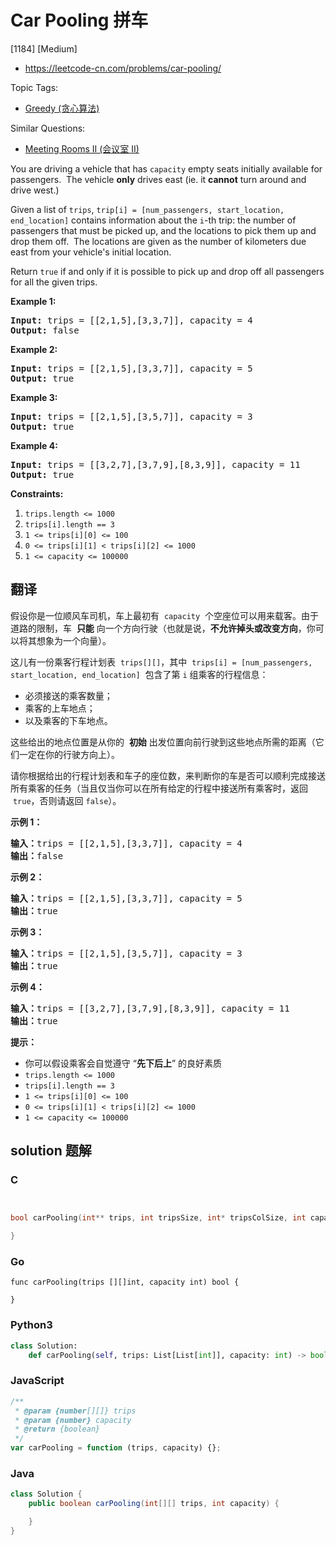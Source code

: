 # Car Pooling 拼车

[1184] [Medium]

- https://leetcode-cn.com/problems/car-pooling/

Topic Tags:

- [Greedy (贪心算法)](https://leetcode-cn.com/tag/greedy/)

Similar Questions:

- [Meeting Rooms II (会议室 II)](https://leetcode-cn.com/problems/meeting-rooms-ii/)

You are driving a vehicle that has `capacity` empty seats initially available for passengers.  The vehicle **only** drives east (ie. it **cannot** turn around and drive west.)

Given a list of `trips`, `trip[i] = [num_passengers, start_location, end_location]` contains information about the `i`\-th trip: the number of passengers that must be picked up, and the locations to pick them up and drop them off.  The locations are given as the number of kilometers due east from your vehicle's initial location.

Return `true` if and only if it is possible to pick up and drop off all passengers for all the given trips.

**Example 1:**

<pre><strong>Input: </strong>trips = <span id="example-input-1-1">[[2,1,5],[3,3,7]]</span>, capacity = <span id="example-input-1-2">4</span>
<strong>Output: </strong><span id="example-output-1">false</span>
</pre>

**Example 2:**

<pre><strong>Input: </strong>trips = <span id="example-input-2-1">[[2,1,5],[3,3,7]]</span>, capacity = <span id="example-input-2-2">5</span>
<strong>Output: </strong><span id="example-output-2">true</span>
</pre>

**Example 3:**

<pre><strong>Input: </strong>trips = <span id="example-input-3-1">[[2,1,5],[3,5,7]]</span>, capacity = <span id="example-input-3-2">3</span>
<strong>Output: </strong><span id="example-output-3">true</span>
</pre>

**Example 4:**

<pre><strong>Input: </strong>trips = <span id="example-input-4-1">[[3,2,7],[3,7,9],[8,3,9]]</span>, capacity = <span id="example-input-4-2">11</span>
<strong>Output: </strong><span id="example-output-4">true</span>
</pre>

**Constraints:**

1.  `trips.length <= 1000`
2.  `trips[i].length == 3`
3.  `1 <= trips[i][0] <= 100`
4.  `0 <= trips[i][1] < trips[i][2] <= 1000`
5.  `1 <= capacity <= 100000`

## 翻译

假设你是一位顺风车司机，车上最初有  `capacity`  个空座位可以用来载客。由于道路的限制，车  **只能** 向一个方向行驶（也就是说，**不允许掉头或改变方向**，你可以将其想象为一个向量）。

这儿有一份乘客行程计划表  `trips[][]`，其中  `trips[i] = [num_passengers, start_location, end_location]`  包含了第 `i` 组乘客的行程信息：

- 必须接送的乘客数量；
- 乘客的上车地点；
- 以及乘客的下车地点。

这些给出的地点位置是从你的  **初始** 出发位置向前行驶到这些地点所需的距离（它们一定在你的行驶方向上）。

请你根据给出的行程计划表和车子的座位数，来判断你的车是否可以顺利完成接送所有乘客的任务（当且仅当你可以在所有给定的行程中接送所有乘客时，返回  `true`，否则请返回 `false`）。

**示例 1：**

<pre><strong>输入：</strong>trips = [[2,1,5],[3,3,7]], capacity = 4
<strong>输出：</strong>false
</pre>

**示例 2：**

<pre><strong>输入：</strong>trips = [[2,1,5],[3,3,7]], capacity = 5
<strong>输出：</strong>true
</pre>

**示例 3：**

<pre><strong>输入：</strong>trips = [[2,1,5],[3,5,7]], capacity = 3
<strong>输出：</strong>true
</pre>

**示例 4：**

<pre><strong>输入：</strong>trips = [[3,2,7],[3,7,9],[8,3,9]], capacity = 11
<strong>输出：</strong>true
</pre>

**提示：**

- 你可以假设乘客会自觉遵守 “**先下后上**” 的良好素质
- `trips.length <= 1000`
- `trips[i].length == 3`
- `1 <= trips[i][0] <= 100`
- `0 <= trips[i][1] < trips[i][2] <= 1000`
- `1 <= capacity <= 100000`

## solution 题解

### C

```c


bool carPooling(int** trips, int tripsSize, int* tripsColSize, int capacity){

}


```

### Go

```golang
func carPooling(trips [][]int, capacity int) bool {

}
```

### Python3

```python
class Solution:
    def carPooling(self, trips: List[List[int]], capacity: int) -> bool:

```

### JavaScript

```javascript
/**
 * @param {number[][]} trips
 * @param {number} capacity
 * @return {boolean}
 */
var carPooling = function (trips, capacity) {};
```

### Java

```java
class Solution {
    public boolean carPooling(int[][] trips, int capacity) {

    }
}
```
